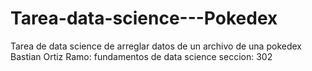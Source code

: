 # Tarea-data-science---Pokedex
Tarea de data science de arreglar datos de un archivo de una pokedex
Bastian Ortiz Ramo: fundamentos de data science
seccion: 302
